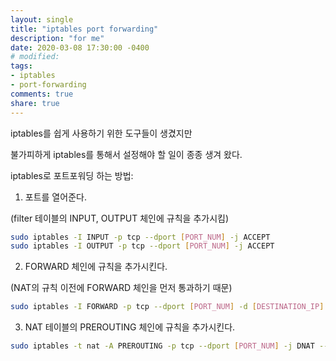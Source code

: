 ```yaml
---
layout: single
title: "iptables port forwarding"
description: "for me"
date: 2020-03-08 17:30:00 -0400
# modified: 
tags: 
- iptables
- port-forwarding
comments: true
share: true
---
```


iptables를 쉽게 사용하기 위한 도구들이 생겼지만

불가피하게 iptables를 통해서 설정해야 할 일이 종종 생겨 왔다.

iptables로 포트포워딩 하는 방법:


1. 포트를 열어준다.

(filter 테이블의 INPUT, OUTPUT 체인에 규칙을 추가시킴)

```bash
sudo iptables -I INPUT -p tcp --dport [PORT_NUM] -j ACCEPT
sudo iptables -I OUTPUT -p tcp --dport [PORT_NUM] -j ACCEPT
```


2. FORWARD 체인에 규칙을 추가시킨다.

(NAT의 규칙 이전에 FORWARD 체인을 먼저 통과하기 때문)

```bash
sudo iptables -I FORWARD -p tcp --dport [PORT_NUM] -d [DESTINATION_IP] -j ACCEPT
```


3. NAT 테이블의 PREROUTING 체인에 규칙을 추가시킨다.

```bash
sudo iptables -t nat -A PREROUTING -p tcp --dport [PORT_NUM] -j DNAT --to [DESTINATION_IP:PORT]
```

